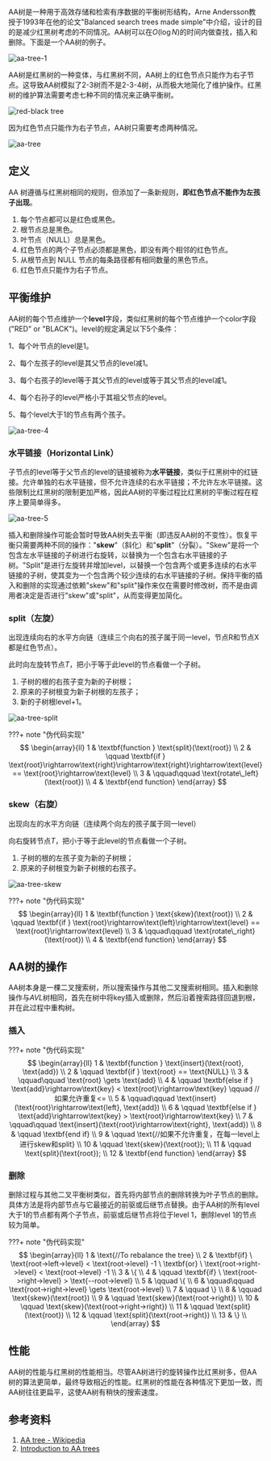 AA树是一种用于高效存储和检索有序数据的平衡树形结构，Arne Andersson教授于1993年在他的论文"Balanced search trees made simple"中介绍，设计的目的是减少红黑树考虑的不同情况。AA树可以在$O(\log N)$的时间内做查找，插入和删除。下面是一个AA树的例子。

![aa-tree-1](images/aa-tree-1.jpg)

AA树是红黑树的一种变体，与红黑树不同，AA树上的红色节点只能作为右子节点。这导致AA树模拟了2-3树而不是2-3-4树，从而极大地简化了维护操作。红黑树的维护算法需要考虑七种不同的情况来正确平衡树。

![red-black tree](images/aa-tree-2.svg)

因为红色节点只能作为右子节点，AA树只需要考虑两种情况。

![aa-tree](images/aa-tree-3.svg)

## 定义

AA 树遵循与红黑树相同的规则，但添加了一条新规则，**即红色节点不能作为左孩子出现**。

1. 每个节点都可以是红色或黑色。
2. 根节点总是黑色。
3. 叶节点（NULL）总是黑色。
4. 红色节点的两个子节点必须都是黑色，即没有两个相邻的红色节点。
5. 从根节点到 NULL 节点的每条路径都有相同数量的黑色节点。
6. 红色节点只能作为右子节点。

## 平衡维护

AA树的每个节点维护一个**level**字段，类似红黑树的每个节点维护一个color字段 ("RED" or "BLACK")。level的规定满足以下5个条件：

1、每个叶节点的level是1。

2、每个左孩子的level是其父节点的level减1。

3、每个右孩子的level等于其父节点的level或等于其父节点的level减1。

4、每个右孙子的level严格小于其祖父节点的level。

5、每个level大于1的节点有两个孩子。

![aa-tree-4](images/aa-tree-4.jpg)

### 水平链接（Horizontal Link）

子节点的level等于父节点的level的链接被称为**水平链接**，类似于红黑树中的红链接。允许单独的右水平链接，但不允许连续的右水平链接；不允许左水平链接。这些限制比红黑树的限制更加严格，因此AA树的平衡过程比红黑树的平衡过程在程序上要简单得多。

![aa-tree-5](images/aa-tree-5.jpg)

插入和删除操作可能会暂时导致AA树失去平衡（即违反AA树的不变性）。恢复平衡只需要两种不同的操作："**skew**"（斜化）和"**split**"（分裂）。"Skew"是将一个包含左水平链接的子树进行右旋转，以替换为一个包含右水平链接的子树。"Split"是进行左旋转并增加level，以替换一个包含两个或更多连续的右水平链接的子树，使其变为一个包含两个较少连续的右水平链接的子树。保持平衡的插入和删除的实现通过依赖"skew"和"split"操作来仅在需要时修改树，而不是由调用者决定是否进行"skew"或"split"，从而变得更加简化。

### split（左旋）

出现连续向右的水平方向链（连续三个向右的孩子属于同一level，节点R和节点X都是红色节点）。

此时向左旋转节点*T*，把小于等于此level的节点看做一个子树。

1. 子树的根的右孩子变为新的子树根；
2. 原来的子树根变为新子树根的左孩子；
3. 新的子树根level+1。

![aa-tree-split](images/aa-tree-split.svg)

???+ note "伪代码实现"
    $$
    \begin{array}{ll}
    1 & \textbf{function } \text{split}(\text{root}) \\
    2 & \qquad \textbf{if } \text{root}\rightarrow\text{right}\rightarrow\text{right}\rightarrow\text{level} == \text{root}\rightarrow\text{level} \\
    3 & \qquad\qquad \text{rotate\_left}(\text{root}) \\
    4 & \textbf{end function}
    \end{array}
    $$

### skew（右旋）

出现向左的水平方向链（连续两个向左的孩子属于同一level）

向右旋转节点*T*，把小于等于此level的节点看做一个子树。

1. 子树的根的左孩子变为新的子树根；
2. 原来的子树根变为新子树根的右孩子。

![aa-tree-skew](images/aa-tree-skew.svg)

???+ note "伪代码实现"
    $$
    \begin{array}{ll}
    1 & \textbf{function } \text{skew}(\text{root}) \\
    2 & \qquad \textbf{if } \text{root}\rightarrow\text{left}\rightarrow\text{level} == \text{root}\rightarrow\text{level} \\
    3 & \qquad\qquad \text{rotate\_right}(\text{root}) \\
    4 & \textbf{end function}
    \end{array}
    $$

## AA树的操作

AA树本身是一棵二叉搜索树，所以搜索操作与其他二叉搜索树相同。插入和删除操作与*AVL*树相同，首先在树中将key插入或删除，然后沿着搜索路径回退到根，并在此过程中重构树。

### 插入

???+ note "伪代码实现"
    $$
    \begin{array}{ll}
    1 & \textbf{function } \text{insert}(\text{root}, \text{add}) \\
    2 & \qquad \textbf{if } \text{root} == \text{NULL} \\
    3 & \qquad\qquad \text{root} \gets \text{add} \\
    4 & \qquad \textbf{else if } \text{add}\rightarrow\text{key} < \text{root}\rightarrow\text{key} \qquad //如果允许重复<= \\ 
    5 & \qquad\qquad \text{insert}(\text{root}\rightarrow\text{left}, \text{add}) \\
    6 & \qquad \textbf{else if } \text{add}\rightarrow\text{key} > \text{root}\rightarrow\text{key} \\
    7 & \qquad\qquad \text{insert}(\text{root}\rightarrow\text{right}, \text{add}) \\
    8 & \qquad \textbf{end if} \\
    9 & \qquad \text{//如果不允许重复，在每一level上进行skew和split} \\
    10 & \qquad \text{skew}(\text{root}); \\
    11 & \qquad \text{split}(\text{root}); \\
    12 & \textbf{end function}
    \end{array}
    $$

### 删除

删除过程与其他二叉平衡树类似，首先将内部节点的删除转换为叶子节点的删除。具体方法是将内部节点与它最接近的前驱或后继节点替换。由于AA树的所有level大于1的节点都有两个子节点，前驱或后继节点将位于level 1，删除level 1的节点较为简单。

???+ note "伪代码实现"
    $$
    \begin{array}{ll}
    1 &  \text{//To rebalance the tree} \\
    2 &  \textbf{if} \ \text{root->left->level} < \text{root->level} -1 \ \textbf{or} \ \text{root->right->level} < \text{root->level} -1 \\
    3 &  \{ \\
    4 & \qquad \textbf{if} \ \text{root->right->level} > \text{--root->level} \\
    5 & \qquad \{ \\
    6 & \qquad\qquad \text{root->right->level} \gets \text{root->level} \\
    7 & \qquad \} \\
    8 & \qquad \text{skew}(\text{root}) \\
    9 & \qquad \text{skew}(\text{root->right}) \\
    10 & \qquad \text{skew}(\text{root->right->right}) \\
    11 & \qquad \text{split}(\text{root}) \\
    12 & \qquad \text{split}(\text{root->right}) \\
    13 &  \} \\
    \end{array}
    $$


## 性能

AA树的性能与红黑树的性能相当。尽管AA树进行的旋转操作比红黑树多，但AA树的算法更简单，最终导致相近的性能。红黑树的性能在各种情况下更加一致，而AA树往往更扁平，这使AA树有稍快的搜索速度。

## 参考资料

1. [AA tree - Wikipedia](https://en.wikipedia.org/wiki/AA_tree)
2. [Introduction to AA trees](https://iq.opengenus.org/aa-trees/)

